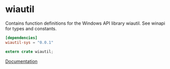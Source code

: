 # wiautil #
Contains function definitions for the Windows API library wiautil. See winapi for types and constants.

```toml
[dependencies]
wiautil-sys = "0.0.1"
```

```rust
extern crate wiautil;
```

[Documentation](https://retep998.github.io/doc/wiautil/)

